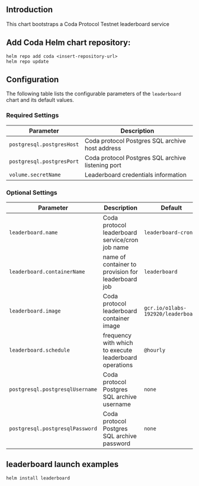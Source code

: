 ## Introduction

This chart bootstraps a Coda Protocol Testnet leaderboard service

## Add Coda Helm chart repository:

 ```console
 helm repo add coda <insert-repository-url>
 helm repo update
 ```

## Configuration

The following table lists the configurable parameters of the `leaderboard` chart and its default values.

### Required Settings

Parameter | Description
--- | ---
`postgresql.postgresHost` | Coda protocol Postgres SQL archive host address
`postgresql.postgresPort` | Coda protocol Postgres SQL archive listening port
`volume.secretName` | Leaderboard credentials information | `none`

### Optional Settings

Parameter | Description | Default
--- | --- | ---
`leaderboard.name` | Coda protocol leaderboard service/cron job name | `leaderboard-cron`
`leaderboard.containerName` | name of container to provision for leaderboard job | `leaderboard`
`leaderboard.image` | Coda protocol leaderboard container image | `gcr.io/o1labs-192920/leaderboard`
`leaderboard.schedule` | frequency with which to execute leaderboard operations | `@hourly`
`postgresql.postgresqlUsername` | Coda protocol Postgres SQL archive username | `none`
`postgresql.postgresqlPassword` | Coda protocol Postgres SQL archive password | `none`

## leaderboard launch examples

```console
helm install leaderboard
```
